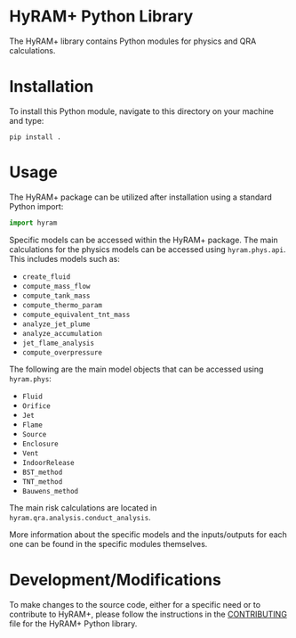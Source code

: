 # HyRAM+ Python Library

The HyRAM+ library contains Python modules for physics and QRA calculations.


# Installation

To install this Python module, navigate to this directory on your machine and type:

~~~~~~~~~
pip install .
~~~~~~~~~


# Usage

The HyRAM+ package can be utilized after installation using a standard Python import:
```python
import hyram
```

Specific models can be accessed within the HyRAM+ package. The main calculations for the physics models can be accessed using `hyram.phys.api`. This includes models such as:
* `create_fluid`
* `compute_mass_flow`
* `compute_tank_mass`
* `compute_thermo_param`
* `compute_equivalent_tnt_mass`
* `analyze_jet_plume`
* `analyze_accumulation`
* `jet_flame_analysis`
* `compute_overpressure`

The following are the main model objects that can be accessed using `hyram.phys`:
* `Fluid`
* `Orifice`
* `Jet`
* `Flame`
* `Source`
* `Enclosure`
* `Vent`
* `IndoorRelease`
* `BST_method`
* `TNT_method`
* `Bauwens_method`

The main risk calculations are located in `hyram.qra.analysis.conduct_analysis`.

More information about the specific models and the inputs/outputs for each one can be found in the specific modules themselves. 


# Development/Modifications

To make changes to the source code, either for a specific need or to contribute to HyRAM+, please follow the instructions in the [CONTRIBUTING](./CONTRIBUTING.md) file for the HyRAM+ Python library. 
